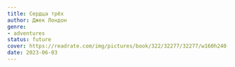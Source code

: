 ```yaml
---
title: Сердца трёх
author: Джек Лондон
genre:
- adventures
status: future
cover: https://readrate.com/img/pictures/book/322/32277/32277/w160h240-stretch-14f4b621.jpg
date: 2023-06-03
---
```


